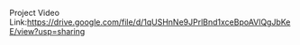 Project Video Link:https://drive.google.com/file/d/1qUSHnNe9JPrlBnd1xceBpoAVlQgJbKeE/view?usp=sharing
